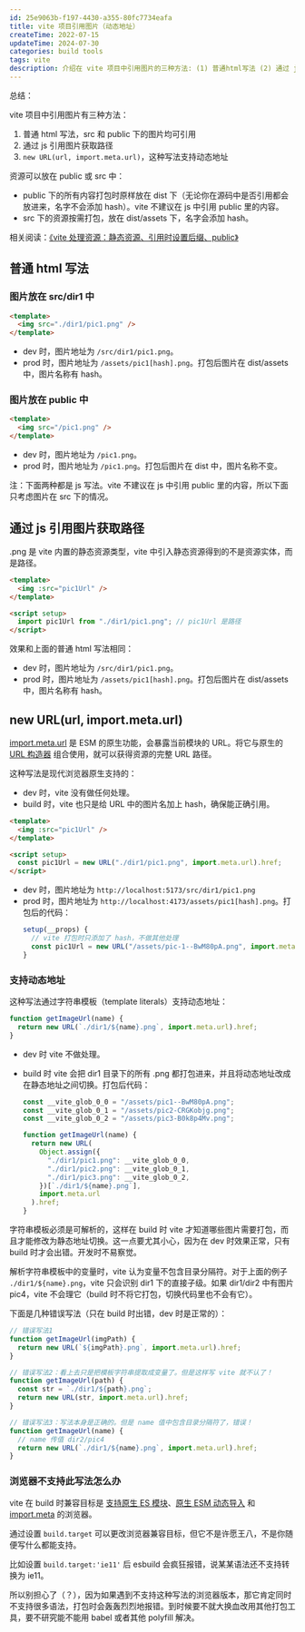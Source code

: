 ```yaml
---
id: 25e9063b-f197-4430-a355-80fc7734eafa
title: vite 项目引用图片（动态地址）
createTime: 2022-07-15
updateTime: 2024-07-30
categories: build tools
tags: vite
description: 介绍在 vite 项目中引用图片的三种方法: (1) 普通html写法 (2) 通过 js 引用图片获取路径 (3) new URL(url, import.meta.url)
---
```


总结：

vite 项目中引用图片有三种方法：

1. 普通 html 写法，src 和 public 下的图片均可引用
2. 通过 js 引用图片获取路径
3. `new URL(url, import.meta.url)`，这种写法支持动态地址

资源可以放在 public 或 src 中：

- public 下的所有内容打包时原样放在 dist 下（无论你在源码中是否引用都会放进来，名字不会添加 hash）。vite 不建议在 js 中引用 public 里的内容。
- src 下的资源按需打包，放在 dist/assets 下，名字会添加 hash。

相关阅读：[《vite 处理资源：静态资源、引用时设置后缀、public》](post:13a42262-1d59-4190-8d6c-7c2d496ae76e)

## 普通 html 写法

### 图片放在 src/dir1 中

```html
<template>
  <img src="./dir1/pic1.png" />
</template>
```

- dev 时，图片地址为 `/src/dir1/pic1.png`。
- prod 时，图片地址为 `/assets/pic1[hash].png`。打包后图片在 dist/assets 中，图片名称有 hash。

### 图片放在 public 中

```html
<template>
  <img src="/pic1.png" />
</template>
```

- dev 时，图片地址为 `/pic1.png`。
- prod 时，图片地址为 `/pic1.png`。打包后图片在 dist 中，图片名称不变。

注：下面两种都是 js 写法。vite 不建议在 js 中引用 public 里的内容，所以下面只考虑图片在 src 下的情况。

## 通过 js 引用图片获取路径

.png 是 vite 内置的静态资源类型，vite 中引入静态资源得到的不是资源实体，而是路径。

```html
<template>
  <img :src="pic1Url" />
</template>

<script setup>
  import pic1Url from "./dir1/pic1.png"; // pic1Url 是路径
</script>
```

效果和上面的普通 html 写法相同：

- dev 时，图片地址为 `/src/dir1/pic1.png`。
- prod 时，图片地址为 `/assets/pic1[hash].png`。打包后图片在 dist/assets 中，图片名称有 hash。

## new URL(url, import.meta.url)

[import.meta.url](https://developer.mozilla.org/en-US/docs/Web/JavaScript/Reference/Operators/import.meta) 是 ESM 的原生功能，会暴露当前模块的 URL。将它与原生的 [URL 构造器](https://developer.mozilla.org/en-US/docs/Web/API/URL) 组合使用，就可以获得资源的完整 URL 路径。

这种写法是现代浏览器原生支持的：

- dev 时，vite 没有做任何处理。
- build 时，vite 也只是给 URL 中的图片名加上 hash，确保能正确引用。

```html
<template>
  <img :src="pic1Url" />
</template>

<script setup>
  const pic1Url = new URL("./dir1/pic1.png", import.meta.url).href;
</script>
```

- dev 时，图片地址为 `http://localhost:5173/src/dir1/pic1.png`
- prod 时，图片地址为 `http://localhost:4173/assets/pic1[hash].png`。打包后的代码：
  ```js
  setup(__props) {
    // vite 打包时只添加了 hash，不做其他处理
    const pic1Url = new URL("/assets/pic-1--BwM80pA.png", import.meta.url).href;
  }
  ```

### 支持动态地址

这种写法通过字符串模板（template literals）支持动态地址：

```js
function getImageUrl(name) {
  return new URL(`./dir1/${name}.png`, import.meta.url).href;
}
```

- dev 时 vite 不做处理。
- build 时 vite 会把 dir1 目录下的所有 .png 都打包进来，并且将动态地址改成在静态地址之间切换。打包后代码：

  ```js
  const __vite_glob_0_0 = "/assets/pic1--BwM80pA.png";
  const __vite_glob_0_1 = "/assets/pic2-CRGKobjg.png";
  const __vite_glob_0_2 = "/assets/pic3-B0k8p4Mv.png";

  function getImageUrl(name) {
    return new URL(
      Object.assign({
        "./dir1/pic1.png": __vite_glob_0_0,
        "./dir1/pic2.png": __vite_glob_0_1,
        "./dir1/pic3.png": __vite_glob_0_2,
      })[`./dir1/${name}.png`],
      import.meta.url
    ).href;
  }
  ```

字符串模板必须是可解析的，这样在 build 时 vite 才知道哪些图片需要打包，而且才能修改为静态地址切换。这一点要尤其小心，因为在 dev 时效果正常，只有 build 时才会出错。开发时不易察觉。

解析字符串模板中的变量时，vite 认为变量不包含目录分隔符。对于上面的例子 `./dir1/${name}.png`，vite 只会识别 dir1 下的直接子级。如果 dir1/dir2 中有图片 pic4，vite 不会理它（build 时不将它打包，切换代码里也不会有它）。

下面是几种错误写法（只在 build 时出错，dev 时是正常的）：

```js
// 错误写法1
function getImageUrl(imgPath) {
  return new URL(`${imgPath}.png`, import.meta.url).href;
}

// 错误写法2：看上去只是把模板字符串提取成变量了。但是这样写 vite 就不认了！
function getImageUrl(path) {
  const str = `./dir1/${path}.png`;
  return new URL(str, import.meta.url).href;
}

// 错误写法3：写法本身是正确的。但是 name 值中包含目录分隔符了，错误！
function getImageUrl(name) {
  // name 传值 dir2/pic4
  return new URL(`./dir1/${name}.png`, import.meta.url).href;
}
```

### 浏览器不支持此写法怎么办

vite 在 build 时兼容目标是 [支持原生 ES 模块](https://caniuse.com/es6-module)、[原生 ESM 动态导入](https://caniuse.com/es6-module-dynamic-import) 和 [import.meta](https://caniuse.com/mdn-javascript_operators_import_meta) 的浏览器。

通过设置 `build.target` 可以更改浏览器兼容目标，但它不是许愿王八，不是你随便写什么都能支持。

比如设置 `build.target:'ie11'` 后 esbuild 会疯狂报错，说某某语法还不支持转换为 ie11。

所以别担心了（？），因为如果遇到不支持这种写法的浏览器版本，那它肯定同时不支持很多语法，打包时会轰轰烈烈地报错。到时候要不就大换血改用其他打包工具，要不研究能不能用 babel 或者其他 polyfill 解决。
